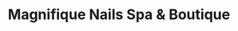 ---
title: "Magnifique Nails Spa & Boutique"
url: /vitacura/magnifique-nails-spa-und-boutique/
shop: Kosmetik
---